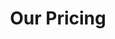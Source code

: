 ---
title: "Our Pricing"
description: "this is meta description"
draft: false
bg_image: "images/mixtape.jpg"
---